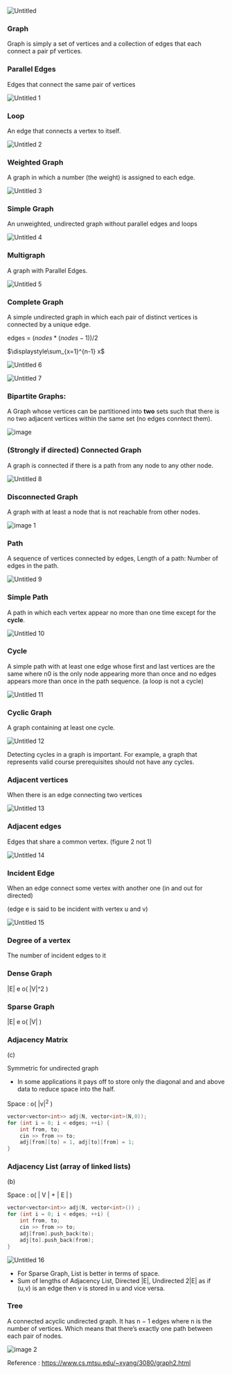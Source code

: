 ![Untitled](https://github.com/user-attachments/assets/b3f3243e-ca42-4f8d-a532-6347ed8c47e5)

### Graph

Graph is simply a set of vertices and a collection of edges that each connect a pair pf vertices.

### Parallel Edges

Edges that connect the same pair of vertices

![Untitled 1](https://github.com/user-attachments/assets/4b7c59bb-7079-4e75-ad00-683c22bf6796)

### Loop

An edge that connects a vertex to itself.

![Untitled 2](https://github.com/user-attachments/assets/04641b93-b4d4-4ad1-a85d-1ace8da48b28)

### Weighted Graph

A graph in which a number (the weight) is assigned to each edge.

![Untitled 3](https://github.com/user-attachments/assets/475097f1-683c-4c3e-a91a-e78a49a241a2)

### Simple Graph

An unweighted, undirected graph without parallel edges and loops

![Untitled 4](https://github.com/user-attachments/assets/43690ce8-1270-4fd6-8a82-4c7efa4e1de0)


### Multigraph

A graph with Parallel Edges.

![Untitled 5](https://github.com/user-attachments/assets/0940e181-587a-45a7-bfd6-87983df878b5)


### Complete Graph

A simple undirected graph in which each pair of distinct vertices is connected by a unique edge.

edges = $( nodes * ( nodes - 1 ) ) /  2$   

$\displaystyle\sum_{x=1}^{n-1} x$
 
![Untitled 6](https://github.com/user-attachments/assets/07318d4c-c261-43cf-9d61-5cae375103c5)

![Untitled 7](https://github.com/user-attachments/assets/139d8246-3161-4960-afea-d93edc7b7ffb)


### Bipartite Graphs:

A Graph whose vertices can be partitioned into **two** sets such that there is no two adjacent vertices within the same set (no edges conntect them).

![image](https://github.com/user-attachments/assets/a04450a9-eb82-4f5d-88dd-678c0514ca1c)


### (Strongly if directed) Connected Graph

A graph is connected if there is a path from any node to any other node.

![Untitled 8](https://github.com/user-attachments/assets/f0d967e6-7381-4524-b675-49248fe672d9)


### Disconnected Graph

A graph with at least a node that is not reachable from other nodes.

![image 1](https://github.com/user-attachments/assets/67711f64-f89c-43e5-948e-cd40fea76420)

### Path

A sequence of vertices connected by edges, Length of a path: Number of edges in the path.

![Untitled 9](https://github.com/user-attachments/assets/c58f39a1-02e4-4c16-8579-40736a99656b)


### Simple Path

A path in which each vertex appear no more than one time except for the **cycle**.

![Untitled 10](https://github.com/user-attachments/assets/a5f68b10-e62f-4041-a65d-ac3b0d3ba8c6)


### Cycle

A simple path with at least one edge whose first and last vertices are the same where n0 is the only node appearing more than once and no edges appears more than once in the path sequence. (a loop is not a cycle)

![Untitled 11](https://github.com/user-attachments/assets/2bfe5559-88ca-4c24-aa2f-88894e11d1a2)

### Cyclic Graph

A graph containing at least one cycle. 

![Untitled 12](https://github.com/user-attachments/assets/7a96e1d6-aabe-4319-8434-38e70f7b861b)

Detecting cycles in a graph is important. For example, a graph that
represents valid course prerequisites should not have any cycles.

### Adjacent vertices

When there is an edge connecting two vertices

![Untitled 13](https://github.com/user-attachments/assets/2cfd48a5-af69-428f-9598-7e7926b6bb2d)


### Adjacent edges

Edges that share a common vertex. (figure 2 not 1)

![Untitled 14](https://github.com/user-attachments/assets/6347344a-b102-429d-987b-96137d701a96)

### Incident Edge

When an edge connect some vertex with another one (in and out for directed)

(edge e is said to be incident with vertex u and v)

![Untitled 15](https://github.com/user-attachments/assets/13665db5-571e-4f5d-9651-a2333f2e7f01)


### Degree of a vertex

The number of incident edges to it 

### Dense Graph

|E|  e  o( |V|^2 )

### Sparse Graph

 |E|  e  o( |V| )

### Adjacency Matrix

(c)

Symmetric for undirected graph

- In some applications it pays off to store only the diagonal and and above data to reduce space into the half.

Space : o( |v$| ^ 2$ )

```cpp
vector<vector<int>> adj(N, vector<int>(N,0));
for (int i = 0; i < edges; ++i) {
	int from, to;
	cin >> from >> to;
	adj[from][to] = 1, adj[to][from] = 1;
}
```

### Adjacency List (array of linked lists)

(b)

Space : o( | V | + | E | ) 

```cpp
vector<vector<int>> adj(N, vector<int>()) ;
for (int i = 0; i < edges; ++i) {
	int from, to;
	cin >> from >> to;
	adj[from].push_back(to);
	adj[to].push_back(from);
}
```

![Untitled 16](https://github.com/user-attachments/assets/13d0ab43-e658-4c0f-92a3-272ff68c9ca6)


- For Sparse Graph, List is better in terms of space.
- Sum of lengths of Adjacency List, Directed |E|, Undirected 2|E| as if (u,v) is an edge then v is stored in u and vice versa.

### Tree

A connected acyclic undirected graph. It has n − 1 edges
where n is the number of vertices. Which means that there’s
exactly one path between each pair of nodes.

![image 2](https://github.com/user-attachments/assets/378b94bc-a6d8-4073-b3a2-7606ad52baec)

Reference : https://www.cs.mtsu.edu/~xyang/3080/graph2.html
